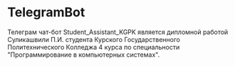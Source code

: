# TelegramBot
Телеграм чат-бот Student_Assistant_KGPK является дипломной работой Суликашвили П.И. студента Курского Государственного Политехнического Колледжа 4 курса по специальности "Программирование в компьютерных системах".
